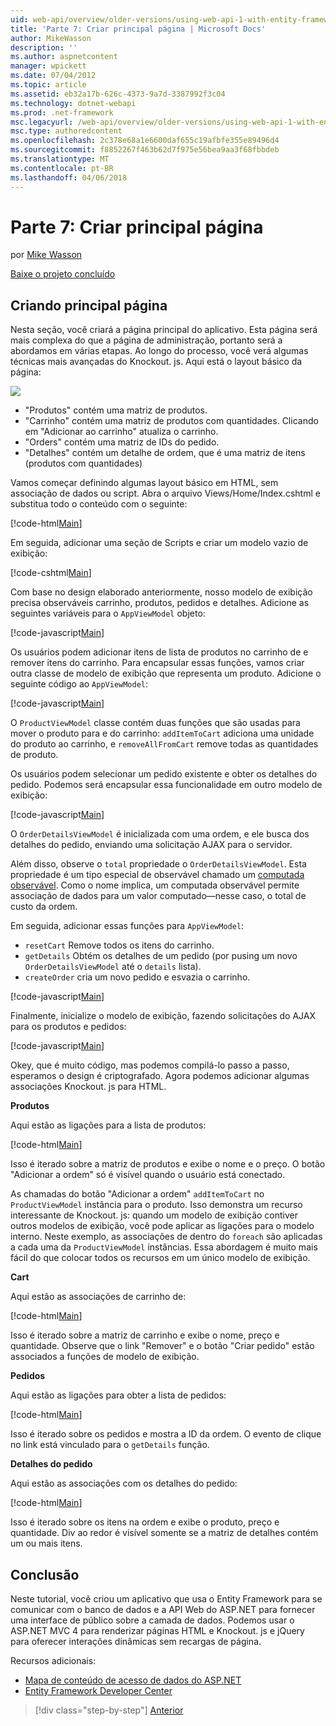 ```yaml
---
uid: web-api/overview/older-versions/using-web-api-1-with-entity-framework-5/using-web-api-with-entity-framework-part-7
title: 'Parte 7: Criar principal página | Microsoft Docs'
author: MikeWasson
description: ''
ms.author: aspnetcontent
manager: wpickett
ms.date: 07/04/2012
ms.topic: article
ms.assetid: eb32a17b-626c-4373-9a7d-3387992f3c04
ms.technology: dotnet-webapi
ms.prod: .net-framework
msc.legacyurl: /web-api/overview/older-versions/using-web-api-1-with-entity-framework-5/using-web-api-with-entity-framework-part-7
msc.type: authoredcontent
ms.openlocfilehash: 2c378e68a1e6600daf655c19afbfe355e89496d4
ms.sourcegitcommit: f8852267f463b62d7f975e56bea9aa3f68fbbdeb
ms.translationtype: MT
ms.contentlocale: pt-BR
ms.lasthandoff: 04/06/2018
---
```

<a name="part-7-creating-the-main-page"></a>Parte 7: Criar principal página
====================
por [Mike Wasson](https://github.com/MikeWasson)

[Baixe o projeto concluído](http://code.msdn.microsoft.com/ASP-NET-Web-API-with-afa30545)

## <a name="creating-the-main-page"></a>Criando principal página

Nesta seção, você criará a página principal do aplicativo. Esta página será mais complexa do que a página de administração, portanto será a abordamos em várias etapas. Ao longo do processo, você verá algumas técnicas mais avançadas do Knockout. js. Aqui está o layout básico da página:

![](using-web-api-with-entity-framework-part-7/_static/image1.png)

- "Produtos" contém uma matriz de produtos.
- "Carrinho" contém uma matriz de produtos com quantidades. Clicando em "Adicionar ao carrinho" atualiza o carrinho.
- "Orders" contém uma matriz de IDs do pedido.
- "Detalhes" contém um detalhe de ordem, que é uma matriz de itens (produtos com quantidades)

Vamos começar definindo algumas layout básico em HTML, sem associação de dados ou script. Abra o arquivo Views/Home/Index.cshtml e substitua todo o conteúdo com o seguinte:

[!code-html[Main](using-web-api-with-entity-framework-part-7/samples/sample1.html)]

Em seguida, adicionar uma seção de Scripts e criar um modelo vazio de exibição:

[!code-cshtml[Main](using-web-api-with-entity-framework-part-7/samples/sample2.cshtml)]

Com base no design elaborado anteriormente, nosso modelo de exibição precisa observáveis carrinho, produtos, pedidos e detalhes. Adicione as seguintes variáveis para o `AppViewModel` objeto:

[!code-javascript[Main](using-web-api-with-entity-framework-part-7/samples/sample3.js)]

Os usuários podem adicionar itens de lista de produtos no carrinho de e remover itens do carrinho. Para encapsular essas funções, vamos criar outra classe de modelo de exibição que representa um produto. Adicione o seguinte código ao `AppViewModel`:

[!code-javascript[Main](using-web-api-with-entity-framework-part-7/samples/sample4.js?highlight=4)]

O `ProductViewModel` classe contém duas funções que são usadas para mover o produto para e do carrinho: `addItemToCart` adiciona uma unidade do produto ao carrinho, e `removeAllFromCart` remove todas as quantidades de produto.

Os usuários podem selecionar um pedido existente e obter os detalhes do pedido. Podemos será encapsular essa funcionalidade em outro modelo de exibição:

[!code-javascript[Main](using-web-api-with-entity-framework-part-7/samples/sample5.js?highlight=4)]

O `OrderDetailsViewModel` é inicializada com uma ordem, e ele busca dos detalhes do pedido, enviando uma solicitação AJAX para o servidor.

Além disso, observe o `total` propriedade o `OrderDetailsViewModel`. Esta propriedade é um tipo especial de observável chamado um [computada observável](http://knockoutjs.com/documentation/computedObservables.html). Como o nome implica, um computada observável permite associação de dados para um valor computado&#8212;nesse caso, o total de custo da ordem.

Em seguida, adicionar essas funções para `AppViewModel`:

- `resetCart` Remove todos os itens do carrinho.
- `getDetails` Obtém os detalhes de um pedido (por pusing um novo `OrderDetailsViewModel` até o `details` lista).
- `createOrder` cria um novo pedido e esvazia o carrinho.


[!code-javascript[Main](using-web-api-with-entity-framework-part-7/samples/sample6.js?highlight=4)]

Finalmente, inicialize o modelo de exibição, fazendo solicitações do AJAX para os produtos e pedidos:

[!code-javascript[Main](using-web-api-with-entity-framework-part-7/samples/sample7.js)]

Okey, que é muito código, mas podemos compilá-lo passo a passo, esperamos o design é criptografado. Agora podemos adicionar algumas associações Knockout. js para HTML.

**Produtos**

Aqui estão as ligações para a lista de produtos:

[!code-html[Main](using-web-api-with-entity-framework-part-7/samples/sample8.html)]

Isso é iterado sobre a matriz de produtos e exibe o nome e o preço. O botão "Adicionar a ordem" só é visível quando o usuário está conectado.

As chamadas do botão "Adicionar a ordem" `addItemToCart` no `ProductViewModel` instância para o produto. Isso demonstra um recurso interessante de Knockout. js: quando um modelo de exibição contiver outros modelos de exibição, você pode aplicar as ligações para o modelo interno. Neste exemplo, as associações de dentro do `foreach` são aplicadas a cada uma da `ProductViewModel` instâncias. Essa abordagem é muito mais fácil do que colocar todos os recursos em um único modelo de exibição.

**Cart**

Aqui estão as associações de carrinho de:

[!code-html[Main](using-web-api-with-entity-framework-part-7/samples/sample9.html)]

Isso é iterado sobre a matriz de carrinho e exibe o nome, preço e quantidade. Observe que o link "Remover" e o botão "Criar pedido" estão associados a funções de modelo de exibição.

**Pedidos**

Aqui estão as ligações para obter a lista de pedidos:

[!code-html[Main](using-web-api-with-entity-framework-part-7/samples/sample10.html)]

Isso é iterado sobre os pedidos e mostra a ID da ordem. O evento de clique no link está vinculado para o `getDetails` função.

**Detalhes do pedido**

Aqui estão as associações com os detalhes do pedido:

[!code-html[Main](using-web-api-with-entity-framework-part-7/samples/sample11.html)]

Isso é iterado sobre os itens na ordem e exibe o produto, preço e quantidade. Div ao redor é visível somente se a matriz de detalhes contém um ou mais itens.

## <a name="conclusion"></a>Conclusão

Neste tutorial, você criou um aplicativo que usa o Entity Framework para se comunicar com o banco de dados e a API Web do ASP.NET para fornecer uma interface de público sobre a camada de dados. Podemos usar o ASP.NET MVC 4 para renderizar páginas HTML e Knockout. js e jQuery para oferecer interações dinâmicas sem recargas de página.

Recursos adicionais:

- [Mapa de conteúdo de acesso de dados do ASP.NET](https://msdn.microsoft.com/library/6759sth4.aspx)
- [Entity Framework Developer Center](https://msdn.microsoft.com/data/ef)

> [!div class="step-by-step"]
> [Anterior](using-web-api-with-entity-framework-part-6.md)
